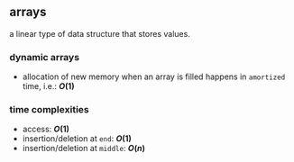 ## arrays
a linear type of data structure that stores values.

### dynamic arrays
- allocation of new memory when an array is filled happens in `amortized` time, i.e.: **$O(1)$**

### time complexities
- access: **$O(1)$**
- insertion/deletion at `end`: **$O(1)$**
- insertion/deletion at `middle`: **$O(n)$**